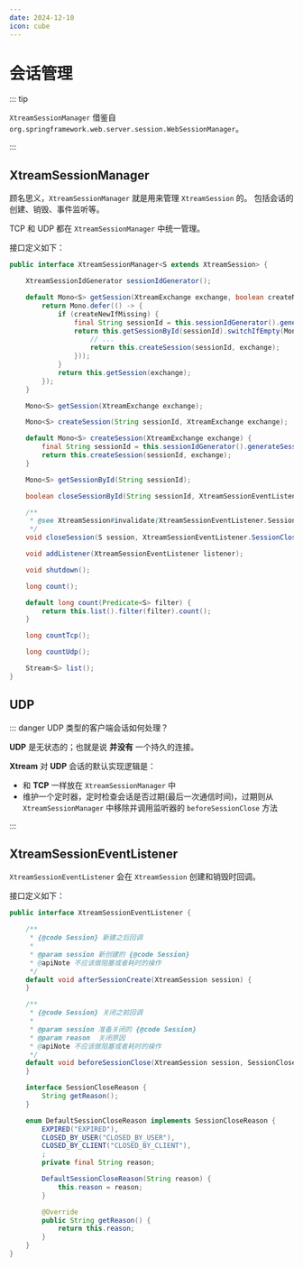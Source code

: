 ```yaml
---
date: 2024-12-10
icon: cube
---
```


# 会话管理

::: tip

`XtreamSessionManager` 借鉴自 `org.springframework.web.server.session.WebSessionManager`。

:::

## XtreamSessionManager

顾名思义，`XtreamSessionManager` 就是用来管理 `XtreamSession` 的。 包括会话的创建、销毁、事件监听等。

TCP 和 UDP 都在 `XtreamSessionManager` 中统一管理。

接口定义如下：

```java
public interface XtreamSessionManager<S extends XtreamSession> {

    XtreamSessionIdGenerator sessionIdGenerator();

    default Mono<S> getSession(XtreamExchange exchange, boolean createNewIfMissing) {
        return Mono.defer(() -> {
            if (createNewIfMissing) {
                final String sessionId = this.sessionIdGenerator().generateSessionId(exchange);
                return this.getSessionById(sessionId).switchIfEmpty(Mono.defer(() -> {
                    // ...
                    return this.createSession(sessionId, exchange);
                }));
            }
            return this.getSession(exchange);
        });
    }

    Mono<S> getSession(XtreamExchange exchange);

    Mono<S> createSession(String sessionId, XtreamExchange exchange);

    default Mono<S> createSession(XtreamExchange exchange) {
        final String sessionId = this.sessionIdGenerator().generateSessionId(exchange);
        return this.createSession(sessionId, exchange);
    }

    Mono<S> getSessionById(String sessionId);

    boolean closeSessionById(String sessionId, XtreamSessionEventListener.SessionCloseReason reason);

    /**
     * @see XtreamSession#invalidate(XtreamSessionEventListener.SessionCloseReason)
     */
    void closeSession(S session, XtreamSessionEventListener.SessionCloseReason reason);

    void addListener(XtreamSessionEventListener listener);

    void shutdown();

    long count();

    default long count(Predicate<S> filter) {
        return this.list().filter(filter).count();
    }

    long countTcp();

    long countUdp();

    Stream<S> list();
}
```

## UDP

::: danger UDP 类型的客户端会话如何处理？

**UDP** 是无状态的；也就是说 **并没有** 一个持久的连接。

**Xtream** 对 **UDP** 会话的默认实现逻辑是：

- 和 **TCP** 一样放在 `XtreamSessionManager` 中
- 维护一个定时器，定时检查会话是否过期(最后一次通信时间)，过期则从 `XtreamSessionManager` 中移除并调用监听器的 `beforeSessionClose` 方法

:::

## XtreamSessionEventListener

`XtreamSessionEventListener` 会在 `XtreamSession` 创建和销毁时回调。

接口定义如下：

```java
public interface XtreamSessionEventListener {

    /**
     * {@code Session} 新建之后回调
     *
     * @param session 新创建的 {@code Session}
     * @apiNote 不应该做阻塞或者耗时的操作
     */
    default void afterSessionCreate(XtreamSession session) {
    }

    /**
     * {@code Session} 关闭之前回调
     *
     * @param session 准备关闭的 {@code Session}
     * @param reason  关闭原因
     * @apiNote 不应该做阻塞或者耗时的操作
     */
    default void beforeSessionClose(XtreamSession session, SessionCloseReason reason) {
    }

    interface SessionCloseReason {
        String getReason();
    }

    enum DefaultSessionCloseReason implements SessionCloseReason {
        EXPIRED("EXPIRED"),
        CLOSED_BY_USER("CLOSED_BY_USER"),
        CLOSED_BY_CLIENT("CLOSED_BY_CLIENT"),
        ;
        private final String reason;

        DefaultSessionCloseReason(String reason) {
            this.reason = reason;
        }

        @Override
        public String getReason() {
            return this.reason;
        }
    }
}

```
